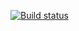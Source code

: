 [![Build status](https://ci.appveyor.com/api/projects/status/3kgdfvhfu2298nwb?svg=true)](https://ci.appveyor.com/project/Khumax/bdd)
